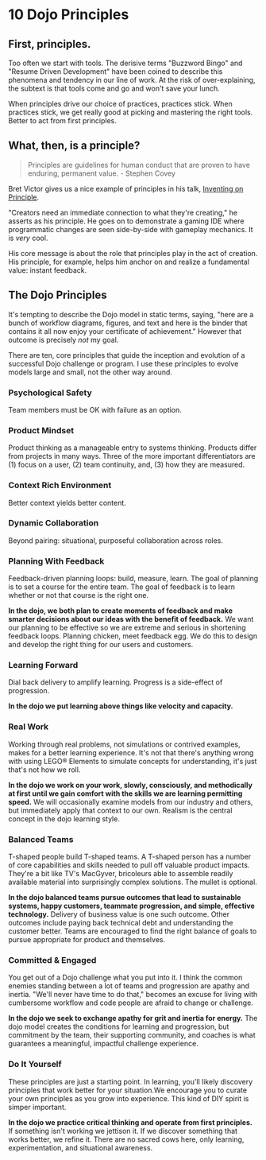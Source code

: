 # 10 Dojo Principles

## First, principles.

Too often we start with tools. The derisive terms "Buzzword Bingo" and "Resume Driven Development" have been coined to describe this phenomena and tendency in our line of work. At the risk of over-explaining, the subtext is that tools come and go and won't save your lunch.

When principles drive our choice of practices, practices stick. When practices stick, we get really good at picking and mastering the right tools. Better to act from first principles. 

## What, then, is a principle?

> Principles are guidelines for human conduct that are proven to have enduring, permanent value. - Stephen Covey

Bret Victor gives us a nice example of principles in his talk, [Inventing on Principle](https://www.notion.so/d959a994-4c12-46a9-8cb6-ab6affef11cf). 

"Creators need an immediate connection to what they're creating," he asserts as his principle. He goes on to demonstrate a gaming IDE where programmatic changes are seen side-by-side with gameplay mechanics. It is *very* cool.

His core message is about the role that principles play in the act of creation. His principle, for example, helps him anchor on and realize a fundamental value: instant feedback.

## The Dojo Principles

It's tempting to describe the Dojo model in static terms, saying, "here are a bunch of workflow diagrams, figures, and text and here is the binder that contains it all now enjoy your certificate of achievement." However that outcome is precisely *not* my goal. 

There are ten, core principles that guide the inception and evolution of a successful Dojo challenge or program. I use these principles to evolve models large and small, not the other way around. 

### Psychological Safety

Team members must be OK with failure as an option.

### Product Mindset

Product thinking as a manageable entry to systems thinking. Products differ from projects in many ways. Three of the more important differentiators are (1) focus on a user, (2) team continuity, and, (3) how they are measured.

### Context Rich Environment

Better context yields better content.



### Dynamic Collaboration

Beyond pairing: situational, purposeful collaboration across roles.

### Planning With Feedback

Feedback-driven planning loops: build, measure, learn. The goal of planning is to set a course for the entire team. The goal of feedback is to learn whether or not that course is the right one.

**In the dojo, we both plan to create moments of feedback and make smarter decisions about our ideas with the benefit of feedback.** We want our planning to be effective so we are extreme and serious in shortening feedback loops. Planning chicken, meet feedback egg. We do this to design and develop the right thing for our users and customers.

### Learning Forward

Dial back delivery to amplify learning. Progress is a side-effect of progression.

**In the dojo we put learning above things like velocity and capacity.**

### Real Work 

Working through real problems, not simulations or contrived examples, makes for a better learning experience. It's not that there's anything wrong with using LEGO® Elements to simulate concepts for understanding, it's just that's not how we roll.

**In the dojo we work on your work, slowly, consciously, and methodically at first until we gain comfort with the skills we are learning permitting speed.** We will occasionally examine models from our industry and others, but immediately apply that context to our own. Realism is the central concept in the dojo learning style.

### Balanced Teams

T-shaped people build T-shaped teams. A T-shaped person has a number of core capabilities and skills needed to pull off valuable product impacts. They're a bit like TV's MacGyver, bricoleurs able to assemble readily available material into surprisingly complex solutions. The mullet is optional.

**In the dojo balanced teams pursue outcomes that lead to sustainable systems, happy customers, teammate progression, and simple, effective technology.** Delivery of business value is one such outcome. Other outcomes include paying back technical debt and understanding the customer better. Teams are encouraged to find the right balance of goals to pursue appropriate for product and themselves.

### Committed & Engaged

You get out of a Dojo challenge what you put into it. I think the common enemies standing between a lot of teams and progression are apathy and inertia. "We'll never have time to do that," becomes an excuse for living with cumbersome workflow and code people are afraid to change or challenge. 

**In the dojo we seek to exchange apathy for grit and inertia for energy.** The dojo model creates the conditions for learning and progression, but commitment by the team, their supporting community, and coaches is what guarantees a meaningful, impactful challenge experience.

### Do It Yourself

These principles are just a starting point. In learning, you'll likely discovery principles that work better for your situation.We encourage you to curate your own principles as you grow into experience. This kind of DIY spirit is simper important.

**In the dojo we practice critical thinking and operate from first principles.** If something isn't working we jettison it. If we discover something that works better, we refine it. There are no sacred cows here, only learning, experimentation, and situational awareness.